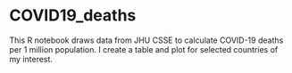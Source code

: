 # COVID19_deaths
This R notebook draws data from JHU CSSE to calculate COVID-19 deaths per 1 million population. I create a table and plot for selected countries of my interest.
